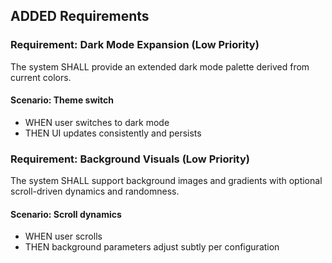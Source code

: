 ## ADDED Requirements

### Requirement: Dark Mode Expansion (Low Priority)
The system SHALL provide an extended dark mode palette derived from current colors.

#### Scenario: Theme switch
- WHEN user switches to dark mode
- THEN UI updates consistently and persists

### Requirement: Background Visuals (Low Priority)
The system SHALL support background images and gradients with optional scroll-driven dynamics and randomness.

#### Scenario: Scroll dynamics
- WHEN user scrolls
- THEN background parameters adjust subtly per configuration
